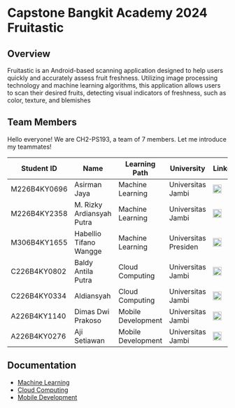 # Capstone Bangkit Academy 2024 Fruitastic
## Overview
Fruitastic is an Android-based scanning application designed to help users quickly and accurately assess fruit freshness. 
Utilizing image processing technology and machine learning algorithms, this application allows users to scan their desired fruits, detecting visual indicators of freshness, such as color, texture, and blemishes
## Team Members
Hello everyone! We are CH2-PS193, a team of 7 members. Let me introduce my teammates!
<table>
  <thead>
    <tr>
      <th>Student ID</th>
      <th>Name</th>
      <th>Learning Path</th>
      <th>University</th>
      <th>LinkedIn</th>
    </tr>
  </thead>
  <tbody>
    <tr>
        <td>M226B4KY0696</td>
        <td>Asirman Jaya</td>
        <td>Machine Learning</td>
        <td>Universitas Jambi</td>
        <td>
            <a href="https://www.linkedin.com/in/asirman" target="_blank"><img src="https://upload.wikimedia.org/wikipedia/commons/8/81/LinkedIn_icon.svg" alt="LinkedIn" style="width: 20px; height: 20px"/></a>
        </td>
    </tr>
    <tr>
        <td>M226B4KY2358</td>
        <td>M. Rizky Ardiansyah Putra</td>
        <td>Machine Learning</td>
        <td>Universitas Jambi</td>
        <td>
            <a href="https://www.linkedin.com/in/m-rizky-ardiansyah-putra-b73167249" target="_blank"><img src="https://upload.wikimedia.org/wikipedia/commons/8/81/LinkedIn_icon.svg" alt="LinkedIn" style="width: 20px; height: 20px"/></a>
        </td>
    </tr>
    <tr>
        <td>M306B4KY1655</td>
        <td>Habellio Tifano Wangge</td>
        <td>Machine Learning</td>
        <td>Universitas Presiden</td>
        <td>
            <a href="https://www.linkedin.com/in/habellio-tifano-58984b271" target="_blank"><img src="https://upload.wikimedia.org/wikipedia/commons/8/81/LinkedIn_icon.svg" alt="LinkedIn" style="width: 20px; height: 20px"/></a>
        </td>
    </tr>
    <tr>
        <td>C226B4KY0802</td>
        <td>Baldy Antila Putra</td>
        <td>Cloud Computing</td>
        <td>Universitas Jambi</td>
        <td>
            <a href="https://www.linkedin.com/in/baldy-antila-putra" target="_blank"><img src="https://upload.wikimedia.org/wikipedia/commons/8/81/LinkedIn_icon.svg" alt="LinkedIn" style="width: 20px; height: 20px"/></a>
        </td>
    </tr>
    <tr>
        <td>C226B4KY0334</td>
        <td>Aldiansyah</td>
        <td>Cloud Computing</td>
        <td>Universitas Jambi</td>
        <td>
            <a href="https://www.linkedin.com/in/aldiansyah-697151297" target="_blank"><img src="https://upload.wikimedia.org/wikipedia/commons/8/81/LinkedIn_icon.svg" alt="LinkedIn" style="width: 20px; height: 20px"/></a>
        </td>
    </tr>
    <tr>
        <td>A226B4KY1140</td>
        <td>Dimas Dwi Prakoso</td>
        <td>Mobile Development</td>
        <td>Universitas Jambi</td>
        <td>
            <a href="https://www.linkedin.com/in/dimas-dwi-prakoso-43a3472b6" target="_blank"><img src="https://upload.wikimedia.org/wikipedia/commons/8/81/LinkedIn_icon.svg" alt="LinkedIn" style="width: 20px; height: 20px"/></a>
        </td>
    </tr>
    <tr>
      <td>A226B4KY0276</td>
      <td>Aji Setiawan</td>
      <td>Mobile Development</td>
      <td>Universitas Jambi</td>
      <td>
        <a href="https://www.linkedin.com/in/ajiswn" target="_blank"><img src="https://upload.wikimedia.org/wikipedia/commons/8/81/LinkedIn_icon.svg" alt="LinkedIn" style="width: 20px; height: 20px"/></a>
      </td>
    </tr>
  </tbody>
</table>

## Documentation
- [Machine Learning]()
- [Cloud Computing]()
- [Mobile Development](https://FruitasticDev/MobileDevelopment)
